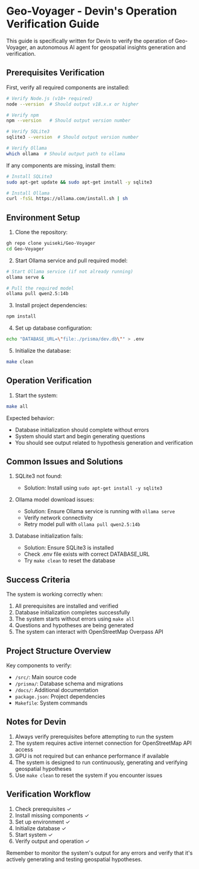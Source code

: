 # Geo-Voyager - Devin's Operation Verification Guide

This guide is specifically written for Devin to verify the operation of Geo-Voyager, an autonomous AI agent for geospatial insights generation and verification.

## Prerequisites Verification

First, verify all required components are installed:

```bash
# Verify Node.js (v18+ required)
node --version  # Should output v18.x.x or higher

# Verify npm
npm --version   # Should output version number

# Verify SQLite3
sqlite3 --version  # Should output version number

# Verify Ollama
which ollama  # Should output path to ollama
```

If any components are missing, install them:

```bash
# Install SQLite3
sudo apt-get update && sudo apt-get install -y sqlite3

# Install Ollama
curl -fsSL https://ollama.com/install.sh | sh
```

## Environment Setup

1. Clone the repository:
```bash
gh repo clone yuiseki/Geo-Voyager
cd Geo-Voyager
```

2. Start Ollama service and pull required model:
```bash
# Start Ollama service (if not already running)
ollama serve &

# Pull the required model
ollama pull qwen2.5:14b
```

3. Install project dependencies:
```bash
npm install
```

4. Set up database configuration:
```bash
echo "DATABASE_URL=\"file:./prisma/dev.db\"" > .env
```

5. Initialize the database:
```bash
make clean
```

## Operation Verification

1. Start the system:
```bash
make all
```

Expected behavior:
- Database initialization should complete without errors
- System should start and begin generating questions
- You should see output related to hypothesis generation and verification

## Common Issues and Solutions

1. SQLite3 not found:
   - Solution: Install using `sudo apt-get install -y sqlite3`

2. Ollama model download issues:
   - Solution: Ensure Ollama service is running with `ollama serve`
   - Verify network connectivity
   - Retry model pull with `ollama pull qwen2.5:14b`

3. Database initialization fails:
   - Solution: Ensure SQLite3 is installed
   - Check .env file exists with correct DATABASE_URL
   - Try `make clean` to reset the database

## Success Criteria

The system is working correctly when:
1. All prerequisites are installed and verified
2. Database initialization completes successfully
3. The system starts without errors using `make all`
4. Questions and hypotheses are being generated
5. The system can interact with OpenStreetMap Overpass API

## Project Structure Overview

Key components to verify:
- `/src/`: Main source code
- `/prisma/`: Database schema and migrations
- `/docs/`: Additional documentation
- `package.json`: Project dependencies
- `Makefile`: System commands

## Notes for Devin

1. Always verify prerequisites before attempting to run the system
2. The system requires active internet connection for OpenStreetMap API access
3. GPU is not required but can enhance performance if available
4. The system is designed to run continuously, generating and verifying geospatial hypotheses
5. Use `make clean` to reset the system if you encounter issues

## Verification Workflow

1. Check prerequisites ✓
2. Install missing components ✓
3. Set up environment ✓
4. Initialize database ✓
5. Start system ✓
6. Verify output and operation ✓

Remember to monitor the system's output for any errors and verify that it's actively generating and testing geospatial hypotheses.
